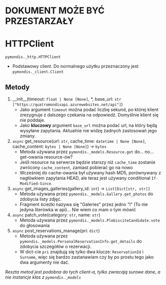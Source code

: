 # DOKUMENT MOŻE BYĆ PRZESTARZAŁY
# HTTPClient
`pymondis._http.HTTPClient`
* Podstawowy client. Do normalnego użytku przeznaczony jest `pymondis._client.Client`

## Metody
1. \_\_init\_\_(timeout: `float | None [None]`, *, base_url: `str ["https://quatromondisapi.azurewebsites.net/api"]`)
   * Jako argument `timeout` można podać liczbę sekund, po której klient zrezygnuje z dalszego czekania na odpowiedź. Domyślnie klient się nie poddaje.
   * Jako **kluczowy** argument `base_url` można podać url, na który będą wysyłane zapytania. Aktualnie nie widzę żadnych zastosowań jego zmiany.
2. `async` get_resource(url: `str`, cache_time: `datetime | None [None]`, cache_content: `bytes | None [None]`) -> `bytes`
   * Metoda używana przez `pymondis._models.Resource.get` do... no... get-owania resource-ów?
   * Jeśli resource na serwerze będzie starszy niż `cache_time` zostanie zwrócony `cache_content`, zamiast pobierać go na nowo
   * Wcześniej do cache-owania był używany hash MD5, porównywany z nagłówkiem zapytania HEAD, ale teraz jest używany conditional `If-Modified-Since`.
3. `async` get_images_galleries(gallery_id: `int`) -> `List[Dict[str, str]]`
   * Metoda używana przez `pymondis._models.Gallery.get_photos` do zdobycia listy zdjęć.
   * Fragment ścieżki nazywa się "Galeries" przez jedno "l" (To nie jedyna literówka w api)... Nie wiem co mam o tym mówić
4. `async` patch_vote(category: `str`, name: `str`)
   * Metoda używana przez `pymondis._models.PlebisciteCandidate.vote` do głosowania
5. `async` post_reservations_manage(pri: `dict`)
   * Metoda używana przez `pymondis._models.PersonalReservationInfo.get_details` do zdobycia szczegółów o rezerwacji.
   * W dict-cie `pri` znajdują się tylko dwa klucze: `ReservationId` i `Surname`, więc się bardzo zastanawiam czy by po prostu tego jako dwa argumenty nie dać.

*Reszta metod jest podobna do tych client-a, tylko zwracają surowe dane, a nie instancje klas z `pymondis._models`*